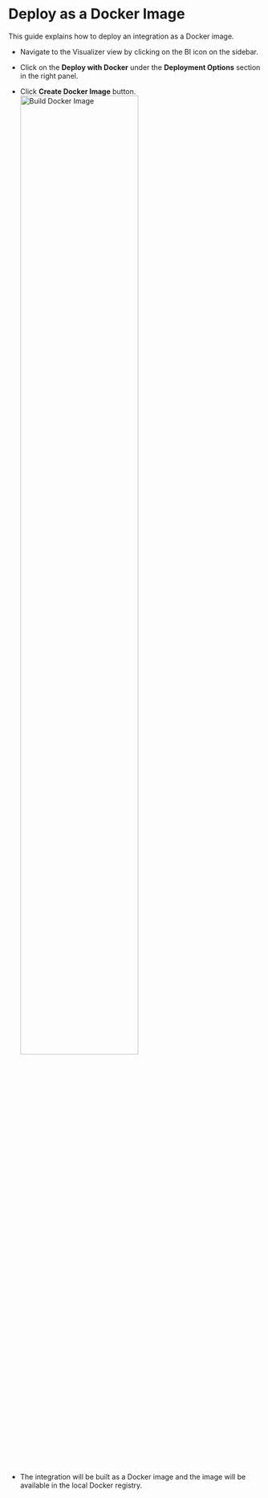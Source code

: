# Deploy as a Docker Image

This guide explains how to deploy an integration as a Docker image.

* Navigate to the Visualizer view by clicking on the BI icon on the sidebar.
* Click on the **Deploy with Docker** under the **Deployment Options** section in the right panel.
* Click **Create Docker Image** button.       
   <a href="{{base_path}}/assets/img/deploy/docker.gif"><img src="{{base_path}}/assets/img/deploy/docker.gif" alt="Build Docker Image" width="70%"></a>

* The integration will be built as a Docker image and the image will be available in the local Docker registry.
